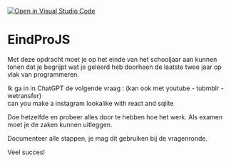 [![Open in Visual Studio Code](https://classroom.github.com/assets/open-in-vscode-2e0aaae1b6195c2367325f4f02e2d04e9abb55f0b24a779b69b11b9e10269abc.svg)](https://classroom.github.com/online_ide?assignment_repo_id=19477710&assignment_repo_type=AssignmentRepo)
# EindProJS

Met deze opdracht moet je op het einde van het schooljaar aan kunnen tonen dat je begrijpt wat je geleerd heb doorheen de laatste twee jaar op vlak van programmeren. 

Ik ga in in ChatGPT de volgende vraag :  (kan ook met youtube - tubmblr - wetransfer) <br>
can you make a instagram lookalike with react and sqlite

Doe hetzelfde en probeer alles door te hebben hoe het werk. Als examen moet je 
de zaken kunnen uitleggen.

Documenteer alle stappen, je mag dit gebruiken bij de vragenronde. 

Veel succes! 
